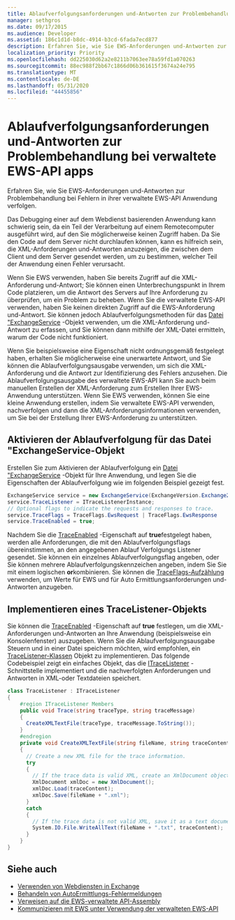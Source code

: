 ```yaml
---
title: Ablaufverfolgungsanforderungen und-Antworten zur Problembehandlung bei verwaltete EWS-API apps
manager: sethgros
ms.date: 09/17/2015
ms.audience: Developer
ms.assetid: 186c1d1d-b8dc-4914-b3cd-6fada7ecd877
description: Erfahren Sie, wie Sie EWS-Anforderungen und-Antworten zur Problembehandlung bei Fehlern in ihrer verwaltete EWS-API Anwendung verfolgen.
localization_priority: Priority
ms.openlocfilehash: dd225030d62a2e8211b7063ee78a59fd1a070263
ms.sourcegitcommit: 88ec988f2bb67c1866d06b361615f3674a24e795
ms.translationtype: MT
ms.contentlocale: de-DE
ms.lasthandoff: 05/31/2020
ms.locfileid: "44455856"
---
```

# <a name="trace-requests-and-responses-to-troubleshoot-ews-managed-api-apps"></a>Ablaufverfolgungsanforderungen und-Antworten zur Problembehandlung bei verwaltete EWS-API apps

Erfahren Sie, wie Sie EWS-Anforderungen und-Antworten zur Problembehandlung bei Fehlern in ihrer verwaltete EWS-API Anwendung verfolgen.
  
Das Debugging einer auf dem Webdienst basierenden Anwendung kann schwierig sein, da ein Teil der Verarbeitung auf einem Remotecomputer ausgeführt wird, auf den Sie möglicherweise keinen Zugriff haben. Da Sie den Code auf dem Server nicht durchlaufen können, kann es hilfreich sein, die XML-Anforderungen und-Antworten anzuzeigen, die zwischen dem Client und dem Server gesendet werden, um zu bestimmen, welcher Teil der Anwendung einen Fehler verursacht. 
  
Wenn Sie EWS verwenden, haben Sie bereits Zugriff auf die XML-Anforderung und-Antwort; Sie können einen Unterbrechungspunkt in Ihrem Code platzieren, um die Antwort des Servers auf Ihre Anforderung zu überprüfen, um ein Problem zu beheben. Wenn Sie die verwaltete EWS-API verwenden, haben Sie keinen direkten Zugriff auf die EWS-Anforderung und-Antwort. Sie können jedoch Ablaufverfolgungsmethoden für das [Datei "ExchangeService](https://msdn.microsoft.com/library/microsoft.exchange.webservices.data.exchangeservice%28v=exchg.80%29.aspx) -Objekt verwenden, um die XML-Anforderung und-Antwort zu erfassen, und Sie können dann mithilfe der XML-Datei ermitteln, warum der Code nicht funktioniert. 

Wenn Sie beispielsweise eine Eigenschaft nicht ordnungsgemäß festgelegt haben, erhalten Sie möglicherweise eine unerwartete Antwort, und Sie können die Ablaufverfolgungsausgabe verwenden, um sich die XML-Anforderung und die Antwort zur Identifizierung des Fehlers anzusehen. Die Ablaufverfolgungsausgabe des verwaltete EWS-API kann Sie auch beim manuellen Erstellen der XML-Anforderung zum Erstellen Ihrer EWS-Anwendung unterstützen. Wenn Sie EWS verwenden, können Sie eine kleine Anwendung erstellen, indem Sie verwaltete EWS-API verwenden, nachverfolgen und dann die XML-Anforderungsinformationen verwenden, um Sie bei der Erstellung Ihrer EWS-Anforderung zu unterstützen. 
  
## <a name="enabling-tracing-on-the-exchangeservice-object"></a>Aktivieren der Ablaufverfolgung für das Datei "ExchangeService-Objekt
<a name="bk_EnableTracing"> </a>

Erstellen Sie zum Aktivieren der Ablaufverfolgung ein [Datei "ExchangeService](https://msdn.microsoft.com/library/microsoft.exchange.webservices.data.exchangeservice%28v=exchg.80%29.aspx) -Objekt für Ihre Anwendung, und legen Sie die Eigenschaften der Ablaufverfolgung wie im folgenden Beispiel gezeigt fest. 
  
```cs
ExchangeService service = new ExchangeService(ExchangeVersion.Exchange2010);
service.TraceListener = ITraceListenerInstance;
// Optional flags to indicate the requests and responses to trace.
service.TraceFlags = TraceFlags.EwsRequest | TraceFlags.EwsResponse
service.TraceEnabled = true;

```

Nachdem Sie die [TraceEnabled](https://msdn.microsoft.com/library/microsoft.exchange.webservices.data.exchangeservicebase.traceenabled%28v=exchg.80%29.aspx) -Eigenschaft auf **true**festgelegt haben, werden alle Anforderungen, die mit den Ablaufverfolgungsflags übereinstimmen, an den angegebenen Ablauf Verfolgungs Listener gesendet. Sie können ein einzelnes Ablaufverfolgungsflag angeben, oder Sie können mehrere Ablaufverfolgungskennzeichen angeben, indem Sie Sie mit einem logischen **or**kombinieren. Sie können die [TraceFlags-Aufzählung](https://msdn.microsoft.com/library/microsoft.exchange.webservices.data.traceflags%28v=exchg.80%29.aspx) verwenden, um Werte für EWS und für Auto Ermittlungsanforderungen und-Antworten anzugeben. 
  
## <a name="implementing-a-tracelistener-object"></a>Implementieren eines TraceListener-Objekts
<a name="bk_traceListener"> </a>

Sie können die [TraceEnabled](https://msdn.microsoft.com/library/microsoft.exchange.webservices.data.exchangeservicebase.traceenabled%28v=exchg.80%29.aspx) -Eigenschaft auf **true** festlegen, um die XML-Anforderungen und-Antworten an Ihre Anwendung (beispielsweise ein Konsolenfenster) auszugeben. Wenn Sie die Ablaufverfolgungsausgabe Steuern und in einer Datei speichern möchten, wird empfohlen, ein [TraceListener-Klassen](https://msdn.microsoft.com/library/system.diagnostics.tracelistener.aspx) Objekt zu implementieren. Das folgende Codebeispiel zeigt ein einfaches Objekt, das die [ITraceListener](https://msdn.microsoft.com/library/microsoft.exchange.webservices.data.itracelistener%28v=exchg.80%29.aspx) -Schnittstelle implementiert und die nachverfolgten Anforderungen und Antworten in XML-oder Textdateien speichert. 
  
```cs
class TraceListener : ITraceListener
{
    #region ITraceListener Members
    public void Trace(string traceType, string traceMessage)
    {
      CreateXMLTextFile(traceType, traceMessage.ToString());
    }
    #endregion
    private void CreateXMLTextFile(string fileName, string traceContent)
    {
      // Create a new XML file for the trace information.
      try
      {
        // If the trace data is valid XML, create an XmlDocument object and save.
        XmlDocument xmlDoc = new XmlDocument();
        xmlDoc.Load(traceContent);
        xmlDoc.Save(fileName + ".xml");
      }
      catch
      {
        // If the trace data is not valid XML, save it as a text document.
        System.IO.File.WriteAllText(fileName + ".txt", traceContent);
      }
    }
}

```

## <a name="see-also"></a>Siehe auch

- [Verwenden von Webdiensten in Exchange](start-using-web-services-in-exchange.md)
- [Behandeln von AutoErmittlungs-Fehlermeldungen](handling-autodiscover-error-messages.md)    
- [Verweisen auf die EWS-verwaltete API-Assembly](how-to-reference-the-ews-managed-api-assembly.md)    
- [Kommunizieren mit EWS unter Verwendung der verwalteten EWS-API](how-to-communicate-with-ews-by-using-the-ews-managed-api.md)
    

